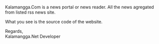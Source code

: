 <p>Kalamangga.Com is a news portal or news reader. All the news agregated from listed rss news site.</p>

<p>What you see is the source code of the website.</p>

<p>Regards,<br />
Kalamangga.Net Developer</p>
